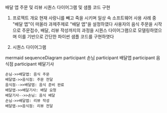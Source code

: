 배달 앱 주문 및 리뷰 시퀀스 다이어그램 및 샘플 코드 구현

1. 프로젝트 개요
현재 사랑니를 빼고 죽을 시키며 일상 속 소프트웨어 사용 사례 중 "배달 앱"이 떠올라 과제주제로 "배달 앱"을 설정하였다
사용자의 음식 주문을 시작으로 주문접수, 배달, 리뷰 작성까지의 과정을 시퀀스 다이어그램으로 모델링하였으며
이를 기반으로 간단한 파이썬 샘플 코드를 구현하엿다

2. 시퀀스 다이어그램

mermaid
sequenceDiagram
    participant 손님
    participant 배달앱
    participant 음식점
    participant 배달기사

    손님->>배달앱: 음식 주문
    배달앱->>음식점: 주문 전달
    음식점-->>배달앱: 음식 준비 완료
    배달앱->>배달기사: 배달 요청
    배달기사-->>손님: 음식 배달
    손님->>배달앱: 리뷰 작성
    배달앱->>음식점: 리뷰 전달
